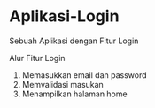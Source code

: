 # Aplikasi-Login
Sebuah Aplikasi dengan Fitur Login

Alur Fitur Login 
1. Memasukkan email dan password
2. Memvalidasi masukan
3. Menampilkan halaman home
